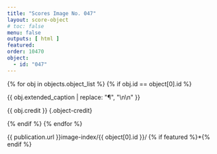 ```yaml
---
title: "Scores Image No. 047"
layout: score-object
# toc: false
menu: false
outputs: [ html ]
featured: 
order: 10470
object:
  - id: "047"
---
```


{% for obj in objects.object_list %}
{% if obj.id == object[0].id %}

{{ obj.extended_caption | replace: "¶", "\n\n" }}

{{ obj.credit }} {.object-credit}

{% endif %}
{% endfor %}

<div class="object-credit object-url is-print-only">

{{ publication.url }}image-index/{{ object[0].id }}/ {% if featured %}*{% endif %}

</div>
